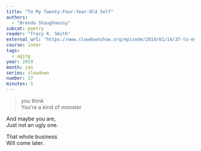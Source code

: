 ```yaml
---
title: "To My Twenty-Four-Year-Old Self"
authors:
  - "Brenda Shaughnessy"
subcat: poetry
reader: "Tracy K. Smith"
external_url: "https://www.slowdownshow.org/episode/2019/01/14/37-to-my-twenty-four-year-old-self"
course: inner
tags:
  - aging
year: 2019
month: jan
series: slowdown
number: 37
minutes: 5
---
```


> you think  
You’re a kind of monster  
>  
And maybe you are,  
Just not an ugly one.  
>  
That whole business  
Will come later.
